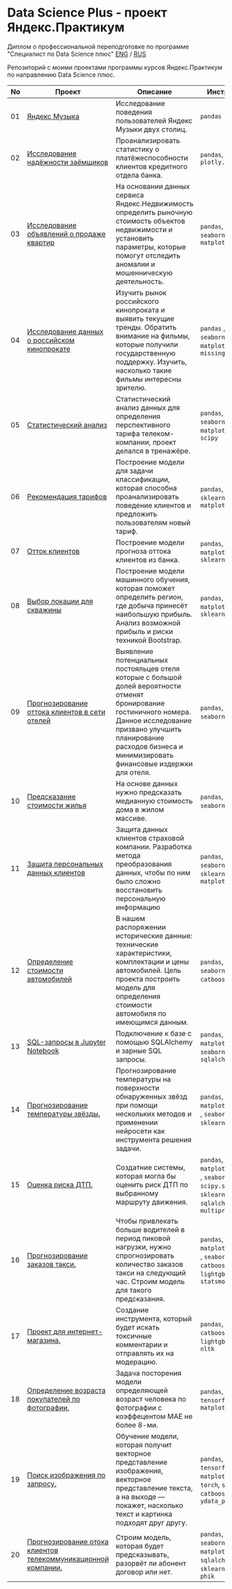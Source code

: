 # Data Science Plus - проект Яндекс.Практикум

Диплом о профессиональной переподготовке по программе "Специалист по Data Science плюс" [ENG](https://github.com/okhko/ds/blob/main/%D0%A1ertificate_ENG_Okhrymenko_2024-4858-003.pdf) / [RUS](https://github.com/okhko/ds/blob/main/%D0%A1ertificate_RUS_Okhrymenko_2024-4858-003.pdf)


Репозиторий с моими проектами программы курсов Яндекс.Практикум по направлению Data Science плюс.

|No |Проект            |Описание                                      |Инструменты
|---                   |---                       |---                |---
|01|[Яндекс Музыка](https://github.com/okhko/ds/blob/main/01_yandex_music/yandex_music.ipynb)           |Исследование поведения пользователей Яндекс Музыки двух столиц. | `pandas`
|02|[Исследование надёжности заёмщиков](https://github.com/okhko/ds/blob/main/02_borrowers/02_borrowers.ipynb)            |Проанализировать статистику о платёжеспособности клиентов кредитного отдела банка.     | `pandas`, `seaborn`, `plotly.express`
|03|[Исследование объявлений о продаже квартир](https://github.com/okhko/ds/blob/main/03_real_estate/03_real_estate.ipynb)    |На основании данных сервиса Яндекс.Недвижимость определить рыночную стоимость объектов недвижимости и установить параметры, которые помогут отследить аномалии и мошенническую деятельность.     | `pandas`, `numpy`, `seaborn`, `matplotlib`
|04|[Исследование данных о российском кинопрокате](https://github.com/okhko/ds/blob/main/04_movies/04_movies.ipynb) |Изучить рынок российского кинопроката и выявить текущие тренды. Обратить внимание на фильмы, которые получили государственную поддержку. Изучить, насколько такие фильмы интересны зрителю.     | `pandas` , `numpy`, `seaborn`, `matplotlib`, `missingno`
|05|[Статистический анализ](https://github.com/okhko/ds/blob/main/05_stat_analysis/05_stat_analysis.ipynb)           |Статистический анализ данных для определения перспективного тарифа телеком-компании, проект делался в тренажёре.     |`pandas`, `numpy`, `seaborn`, `matplotlib.pyplot`, `scipy`
|06   |[Рекомендация тарифов](https://github.com/okhko/ds/blob/main/06_mobile_tariffs/06_mobile_tariffs.ipynb)            |Построение модели для задачи классификации, которая способна проанализировать поведение клиентов и предложить пользователям новый тариф.    |`pandas`, `numpy`, `sklearn`, `seaborn`, `matplotlib`
|07      |[Отток клиентов](https://github.com/okhko/ds/blob/main/07_churn/07_churn.ipynb)           |Построение модели прогноза оттока клиентов из банка.    | `pandas`, `matplotlib`, `sklearn`
|08         |[Выбор локации для скважины](https://github.com/okhko/ds/blob/main/08_oil_derrick/08_oil_derrick.ipynb)             |Построение модели машинного обучения, которая поможет определить регион, где добыча принесёт наибольшую прибыль. Анализ возможной прибыль и риски техникой Bootstrap.     |`pandas`, `numpy`, `matplotlib`, `sklearn`
|09      |[Прогнозирование оттока клиентов в сети отелей](https://github.com/okhko/ds/blob/main/09_hotel/09_hotel.ipynb)           |Выявление потенциальных постояльцев отеля которые с большой долей вероятности отменят бронирование гостиничного номера. Данное исследование призвано улучшить планирование расходов бизнеса и минимизировать финансовые издержки для отеля.     | `pandas`, `numpy`, `seaborn`, `sklearn`
|10      |[Предсказание стоимости жилья](https://github.com/okhko/ds/blob/main/10_Real_estate/10_real_estate.ipynb)           |На основе данных нужно предсказать медианную стоимость дома в жилом массиве.     | `pandas`, `numpy`, `seaborn`, `pyspark`
|11      |[Защита персональных данных клиентов](https://github.com/okhko/ds/blob/main/11_Personal_data/11_personal_data.ipynb)           |Защита данных клиентов страховой компании. Разработка метода преобразования данных, чтобы по ним было сложно восстановить персональную информацию     | `pandas`, `numpy`, `seaborn`, `scipy`, `sklearn`, `matplotlib`
|12      |[Определение стоимости автомобилей](https://github.com/okhko/ds/blob/main/12_Car_Price_Estimation/12_car_price_estimation.ipynb)           |В нашем распоряжении исторические данные: технические характеристики, комплектации и цены автомобилей. Цель проекта построить модель для определения стоимости автомобиля по имеющимся данным.    | `pandas`, `numpy`, `seaborn`, `sklearn`, `catboost`, `lightgbm`
|13      |[SQL-запросы в Jupyter Notebook](https://github.com/okhko/ds/blob/main/13_sql/13_sql.ipynb)           |Подключение к базе с помощью SQLAlchemy и зарные SQL запросы.   | `pandas`, `matplotlib`, `seaborn`, `sqlalchemy`
|14      |[Прогнозирование температуры звёзды.](https://github.com/okhko/ds/blob/main/14_star_temperature/14_star_temperature.ipynb)           |Прогнозирование температуры на поверхности обнаруженных звёзд при помощи нескольких методов и применении нейросети как инструмента решения задачи.   | `pandas`, `matplotlib`, `numpy `, `seaborn`, `math`, `sklearn`, `torch`
|15      |[Оценка риска ДТП.](https://github.com/okhko/ds/blob/main/15_car_crash/15_car_crash.ipynb)           |Создатние системы, которая могла бы оценить риск ДТП по выбранному маршруту движения.   | `pandas`, `matplotlib`, `numpy `, `seaborn`, `scipy.stats`, `sklearn`, `sqlalchemy`, `multiprocessing`
|16      |[Прогнозирование заказов такси.](https://github.com/okhko/ds/blob/main/16_taxi_order/16_taxi_order.ipynb)           |Чтобы привлекать больше водителей в период пиковой нагрузки, нужно спрогнозировать количество заказов такси на следующий час. Строим модель для такого предсказания.   | `pandas`, `matplotlib`, `numpy `, `seaborn`, `catboost`, `sklearn`, `lightgbm`, `statsmodels`
|17      |[Проект для интернет-магазина.](https://github.com/okhko/ds/blob/main/17_wikishop/17_wikishop.ipynb)           | Создание инструмента, который будет искать токсичные комментарии и отправлять их на модерацию.   | `pandas`, `numpy `, `catboost`, `sklearn`, `lightgbm`, `tqdm`, `nltk`
|18      |[Определение возраста покупателей по фотографии.](https://github.com/okhko/ds/blob/main/18_customers_age/18_customers_age.ipynb)           | Задача посторения модели определяющей возраст человека по фотографии с коэффецентом MAE не более 8-ми.   | `pandas`, `tensorflow`, `matplotlib`
|19      |[Поиск изображения по запросу.](https://github.com/okhko/ds/blob/main/19_image_search/19_image_search.ipynb)           | Обучение модели, которая получит векторное представление изображения, векторное представление текста, а на выходе — покажет, насколько текст и картинка подходят друг другу.   | `pandas`, `numpy `, `tensorflow`, `matplotlib`, `PIL`, `torch`, `sklearn`, `catboost`, `ydata_profiling`
|20      |[Прогнозирование отока клиентов телекоммуникационной компании.](https://github.com/okhko/ds/blob/main/20_telecom_churn/20_telecom_churn.ipynb)           | Строим модель, которая будет предсказывать, разорвёт ли абонент договор или нет.   | `pandas`, `numpy `, `seaborne`, `matplotlib`, `sqlalchemy`, `torch`, `sklearn`, `catboost`, `phik`
